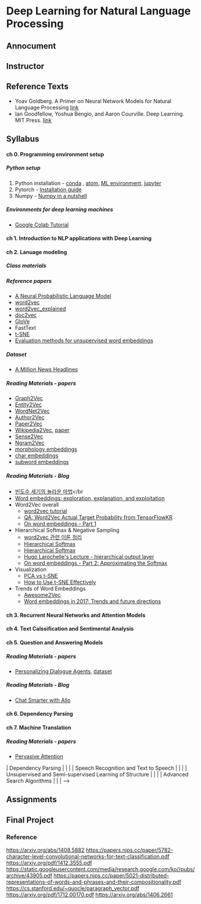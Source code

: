 # Deep Learning for Natural Language Processing
## Annocument

## Instructor

## Reference Texts
- Yoav Goldberg. A Primer on Neural Network Models for Natural Language Processing [link](https://piazza-resources.s3.amazonaws.com/iyaaxqe1yxg7fm/iybxmq5nkds6ln/goldberg_2017_book_draft_20170123.pdf?X-Amz-Algorithm=AWS4-HMAC-SHA256&X-Amz-Credential=ASIAR6AWVCBXWF65RCFJ%2F20180829%2Fus-east-1%2Fs3%2Faws4_request&X-Amz-Date=20180829T162708Z&X-Amz-Expires=10800&X-Amz-SignedHeaders=host&X-Amz-Security-Token=FQoGZXIvYXdzELz%2F%2F%2F%2F%2F%2F%2F%2F%2F%2FwEaDA4Ikbvz0RVbmEPA%2ByK3A9ufABeW09UhdDhdszEV8NatB5PNYjoKy6uroe9iiIkOHa9IFEXlelehO0fRQKm2Ncdmv7VBYggvOzrjLbrWwQEpHPi7UAlUhYKJA53yaT5zrp46abmMzyhR%2FeIG383dPFgSe2wo5vBJ3geUvhaD7siTN1MdNNnlLTKDVYzeh8K05veAkVbineQgGkCrs%2FK0xzdwFM6nEZYOn2XFNx6hE8mgGEBi5FWwUstDGa%2BJzxpIbFN0dWFV20LW%2Fz%2BNO3BY8tat7WGd0oznAX8t%2BhkmwNCD9pWcAP9eiFq1VRGd0BKHAsElpNJv6D7NffYWYarMV7C2DK6XkZwQNp9IhaLx0wCDcKCkpgYjufZPFy78ias2JVBFvr7Z5d3dAA9UhRoZDeJ1CkM3FIc%2BqxvcdRyHlTCX9NEKFccdT8AuzXtudaIe%2BrS26TCEwWVigD64pGKgSAljP67hgy%2FXTZSlWS0Zxwi2r8mrOZSmSyCPllOwA9u%2F1x2s%2Fq3KTMQwygZm%2BuYcizy8HdBqQ6z9ZI5eIkGpYzsLNcggzzImFi0lH8%2BKGdSv7a4EiSOV8GLmLnW1VtpTPYb49TbZgp8o9vSZ3AU%3D&X-Amz-Signature=5da24611e5df7f801d9eb16cee57806b0f4fac840a51868277e81b8ca08041a4)
- Ian Goodfellow, Yoshua Bengio, and Aaron Courville. Deep Learning. MIT Press. [link](https://github.com/janishar/mit-deep-learning-book-pdf)


## Syllabus
#### ch 0. Programming environment setup
##### Python setup
  1. Python installation - [conda](https://www.youtube.com/watch?v=lqSNOIPGbns&index=5&list=PLBHVuYlKEkUJcXrgVu-bFx-One095BJ8I) , [atom](https://www.youtube.com/watch?v=cCxfLSIDfrk&index=6&list=PLBHVuYlKEkUJcXrgVu-bFx-One095BJ8I), [ML environment](https://www.youtube.com/watch?v=P4dOSb0jcUw&index=7&list=PLBHVuYlKEkUKnfbWvRCrwSuSeYh_QUlRl), [jupyter](https://www.youtube.com/watch?v=Hz_k_0sOv-w&index=8&list=PLBHVuYlKEkUKnfbWvRCrwSuSeYh_QUlRl)
  2. Pytorch - [Installation guide](./setup/README.md)
  3. Numpy - [Numpy in a nutshell](https://www.youtube.com/watch?v=aHthqCgsSFs&list=PLBHVuYlKEkULZLnKLzRq1CnNBOBlBTkqp)

##### Environments for deep learning machines
  - [Google Colab Tutorial](https://medium.com/deep-learning-turkey/google-colab-free-gpu-tutorial-e113627b9f5d)


#### ch 1. Introduction to NLP applications with Deep Learning
#### ch 2. Lanuage modeling
##### Class materials

##### Reference papers
- [A Neural Probabilistic Language Model](http://www.jmlr.org/papers/volume3/bengio03a/bengio03a.pdf)
- [word2vec](https://papers.nips.cc/paper/5021-distributed-representations-of-words-and-phrases-and-their-compositionality.pdf)
- [word2vec_explained](https://arxiv.org/pdf/1402.3722.pdf)
- [doc2vec](https://cs.stanford.edu/~quocle/paragraph_vector.pdf)
- [GloVe](https://nlp.stanford.edu/pubs/glove.pdf)
- FastText
- [t-SNE](https://lvdmaaten.github.io/publications/papers/JMLR_2008.pdf)
- [Evaluation methods for unsupervised word embeddings](http://aclweb.org/anthology/D15-1036)

##### Dataset
- [A Million News Headlines](https://www.kaggle.com/therohk/million-headlines/)

##### Reading Materials - papers
- [Graph2Vec](https://link.springer.com/chapter/10.1007/978-3-319-73198-8_9)
- [Entity2Vec](http://www.di.unipi.it/~ottavian/files/wsdm15_fel.pdf)
- [WordNet2Vec](https://arxiv.org/abs/1606.03335)
- [Author2Vec](https://www.microsoft.com/en-us/research/publication/author2vec-learning-author-representations-by-combining-content-and-link-information/)
- [Paper2Vec](https://arxiv.org/pdf/1703.06587.pdf)
- [Wikipedia2Vec](https://wikipedia2vec.github.io/wikipedia2vec/), [paper](http://www.aclweb.org/anthology/K16-1025)
- [Sense2Vec](https://arxiv.org/abs/1511.06388)
- [Ngram2Vec](http://www.aclweb.org/anthology/D17-1023)
- [morphology embeddings](http://aclweb.org/anthology/W/W13/W13-3512.pdf)
- [char embeddings](http://aclweb.org/anthology/D15-1176)
- [subword embeddings](http://aclweb.org/anthology/Q/Q17/Q17-1010.pdf)

##### Reading Materials - Blog
- [빈도수 세기의 놀라운 마법](https://ratsgo.github.io/from%20frequency%20to%20semantics/2017/03/11/embedding/)</br
- [Word embeddings: exploration, explanation, and exploitation](https://towardsdatascience.com/word-embeddings-exploration-explanation-and-exploitation-with-code-in-python-5dac99d5d795)
- Word2Vec overall
  - [word2vec tutorial](http://mccormickml.com/2016/04/19/word2vec-tutorial-the-skip-gram-model/)
  - [QA: Word2Vec Actual Target Probability from TensorFlowKR](https://www.facebook.com/groups/TensorFlowKR/permalink/743666392641088/)
  - [On word embeddings - Part 1](http://ruder.io/word-embeddings-1/)
- Hierarchical Softmax & Negative Sampling
  - [word2vec 관련 이론 정리](https://shuuki4.wordpress.com/2016/01/27/word2vec-%EA%B4%80%EB%A0%A8-%EC%9D%B4%EB%A1%A0-%EC%A0%95%EB%A6%AC/)
  - [Hierarchical Softmax](http://dalpo0814.tistory.com/7)
  - [Hierarchical Softmax](http://building-babylon.net/2017/08/01/hierarchical-softmax/)
  - [Hugo Larochelle's Lecture - hierarchical output layer](https://www.youtube.com/watch?v=B95LTf2rVWM)
  - [On word embeddings - Part 2: Approximating the Softmax](http://ruder.io/word-embeddings-softmax/)
- Visualization
  - [PCA vs t-SNE](https://medium.com/@luckylwk/visualising-high-dimensional-datasets-using-pca-and-t-sne-in-python-8ef87e7915b)
  - [How to Use t-SNE Effectively](https://distill.pub/2016/misread-tsne/)
- Trends of Word Embeddings
  - [Awesome2Vec](https://github.com/MaxwellRebo/awesome-2vec)
  - [Word embeddings in 2017: Trends and future directions](http://ruder.io/word-embeddings-2017/)


#### ch 3. Recurrent Neural Networks and Attention Models
#### ch 4. Text Calssification and Sentimental Analysis
#### ch 5. Question and Answering Models

##### Reading Materials - papers
- [
Personalizing Dialogue Agents](https://arxiv.org/abs/1801.07243), [dataset](http://parl.ai/)

##### Reading Materials - Blog
- [Chat Smarter with Allo](https://ai.googleblog.com/2016/05/chat-smarter-with-allo.html)


#### ch 6. Dependency Parsing
#### ch 7. Machine Translation

##### Reading Materials - papers
- [Pervasive Attention](https://arxiv.org/abs/1808.03867.pdf)

| Dependency Parsing      |  | |
| Speech Recognition and Text to Speech     |  | |
| Unsupervised and Semi-supervised Learning of Structure      |  | |
| Advanced Search Algorithms      |  | | -->
<!--
   * Word Embedding Methods(Lecture01~02)
       * BOW, CBOW, skip-gram
   * Classification
       * [Text-CNN (Yoon Kim, 2015)](https://arxiv.org/abs/1408.5882)
       * [Text-CNN Character-level](https://papers.nips.cc/paper/5782-character-level-convolutional-networks-for-text-classification.pdf)
       * RNN
       * [GRU](https://arxiv.org/pdf/1412.3555.pdf)
       * [LSTM](https://static.googleusercontent.com/media/research.google.com/ko//pubs/archive/43905.pdf)
   * Machine translation
       * [Seq2Seq](https://arxiv.org/abs/1409.3215)
   * Text ganeration
       * [GAN](https://arxiv.org/abs/1406.2661)
       * [Text-generation](https://arxiv.org/pdf/1712.00170.pdf)
   * Chat-bot
       * Implement seq2seq chat-bot -->


## Assignments

## Final Project



### Reference
https://arxiv.org/abs/1408.5882
https://papers.nips.cc/paper/5782-character-level-convolutional-networks-for-text-classification.pdf
https://arxiv.org/pdf/1412.3555.pdf
https://static.googleusercontent.com/media/research.google.com/ko//pubs/archive/43905.pdf
https://papers.nips.cc/paper/5021-distributed-representations-of-words-and-phrases-and-their-compositionality.pdf
https://cs.stanford.edu/~quocle/paragraph_vector.pdf
https://arxiv.org/pdf/1712.00170.pdf
https://arxiv.org/abs/1406.2661
